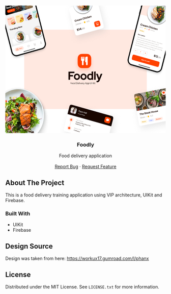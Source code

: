 <!-- PROJECT LOGO -->
<br />
<div align="center">
  <a href="https://github.com/Dewerro/Foodly">
    <img src="images/cover.jpg" alt="Logo" width="1200" height="400">
  </a>

  <h3 align="center">Foodly</h3>

  <p align="center">
    Food delivery application
    <br />
    <br />
    <a href="https://github.com/Dewerro/Foodly/issues">Report Bug</a>
    ·
    <a href="https://github.com/Dewerro/Foodly/issues">Request Feature</a>
  </p>
</div>

<!-- ABOUT THE PROJECT -->
## About The Project

This is a food delivery training application using VIP architecture, UIKit and Firebase.

### Built With

* UIKit
* Firebase

<!-- Design Source -->
## Design Source
Design was taken from here: https://workux17.gumroad.com/l/phanx

<!-- LICENSE -->
## License

Distributed under the MIT License. See `LICENSE.txt` for more information.
